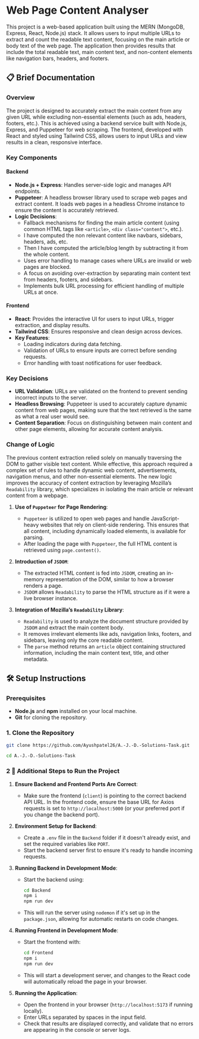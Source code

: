 # Web Page Content Analyser

This project is a web-based application built using the MERN (MongoDB, Express, React, Node.js) stack. It allows users to input multiple URLs to extract and count the readable text content, focusing on the main article or body text of the web page. The application then provides results that include the total readable text, main content text, and non-content elements like navigation bars, headers, and footers.

## 📋 Brief Documentation

### Overview
The project is designed to accurately extract the main content from any given URL while excluding non-essential elements (such as ads, headers, footers, etc.). This is achieved using a backend service built with Node.js, Express, and Puppeteer for web scraping. The frontend, developed with React and styled using Tailwind CSS, allows users to input URLs and view results in a clean, responsive interface.

### Key Components

#### Backend
- **Node.js + Express**: Handles server-side logic and manages API endpoints.
- **Puppeteer**: A headless browser library used to scrape web pages and extract content. It loads web pages in a headless Chrome instance to ensure the content is accurately retrieved.
- **Logic Decisions**:
  - Fallback mechanisms for finding the main article content (using common HTML tags like `<article>`, `<div class="content">`, etc.).
  - I have computed the non relevant content like navbars, sidebars, headers, ads, etc.
  - Then I have computed the article/blog length by subtracting it from the whole content.
  - Uses error handling to manage cases where URLs are invalid or web pages are blocked.
  - A focus on avoiding over-extraction by separating main content text from headers, footers, and sidebars.
  - Implements bulk URL processing for efficient handling of multiple URLs at once.

#### Frontend
- **React**: Provides the interactive UI for users to input URLs, trigger extraction, and display results.
- **Tailwind CSS**: Ensures responsive and clean design across devices.
- **Key Features**:
  - Loading indicators during data fetching.
  - Validation of URLs to ensure inputs are correct before sending requests.
  - Error handling with toast notifications for user feedback.

### Key Decisions
- **URL Validation**: URLs are validated on the frontend to prevent sending incorrect inputs to the server.
- **Headless Browsing**: Puppeteer is used to accurately capture dynamic content from web pages, making sure that the text retrieved is the same as what a real user would see.
- **Content Separation**: Focus on distinguishing between main content and other page elements, allowing for accurate content analysis.

### Change of Logic

The previous content extraction relied solely on manually traversing the DOM to gather visible text content. While effective, this approach required a complex set of rules to handle dynamic web content, advertisements, navigation menus, and other non-essential elements. The new logic improves the accuracy of content extraction by leveraging Mozilla’s `Readability` library, which specializes in isolating the main article or relevant content from a webpage.

1. **Use of `Puppeteer` for Page Rendering**:
   - `Puppeteer` is utilized to open web pages and handle JavaScript-heavy websites that rely on client-side rendering. This ensures that all content, including dynamically loaded elements, is available for parsing.
   - After loading the page with `Puppeteer`, the full HTML content is retrieved using `page.content()`.

2. **Introduction of `JSDOM`**:
   - The extracted HTML content is fed into `JSDOM`, creating an in-memory representation of the DOM, similar to how a browser renders a page.
   - `JSDOM` allows `Readability` to parse the HTML structure as if it were a live browser instance.

3. **Integration of Mozilla’s `Readability` Library**:
   - `Readability` is used to analyze the document structure provided by `JSDOM` and extract the main content body.
   - It removes irrelevant elements like ads, navigation links, footers, and sidebars, leaving only the core readable content.
   - The `parse` method returns an `article` object containing structured information, including the main content text, title, and other metadata.

## 🛠️ Setup Instructions

### Prerequisites
- **Node.js** and **npm** installed on your local machine.
- **Git** for cloning the repository.

### 1. Clone the Repository
```bash
git clone https://github.com/Ayushpatel26/A.-J.-D.-Solutions-Task.git

cd A.-J.-D.-Solutions-Task
```

### 2 🔄 Additional Steps to Run the Project

1. **Ensure Backend and Frontend Ports Are Correct**:
   - Make sure the frontend (`client`) is pointing to the correct backend API URL. In the frontend code, ensure the base URL for Axios requests is set to `http://localhost:5000` (or your preferred port if you change the backend port).

2. **Environment Setup for Backend**:
   - Create a `.env` file in the `Backend` folder if it doesn't already exist, and set the required variables like `PORT`.
   - Start the backend server first to ensure it's ready to handle incoming requests.

3. **Running Backend in Development Mode**:
   - Start the backend using:
     ```bash
     cd Backend
     npm i
     npm run dev
     ```
   - This will run the server using `nodemon` if it's set up in the `package.json`, allowing for automatic restarts on code changes.

4. **Running Frontend in Development Mode**:
   - Start the frontend with:
     ```bash
     cd Frontend
     npm i
     npm run dev
     ```
   - This will start a development server, and changes to the React code will automatically reload the page in your browser.

5. **Running the Application**:
   - Open the frontend in your browser (`http://localhost:5173` if running locally).
   - Enter URLs separated by spaces in the input field.
   - Check that results are displayed correctly, and validate that no errors are appearing in the console or server logs.
